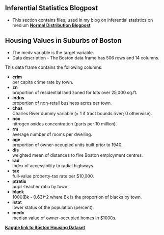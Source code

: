 ## Inferential Statistics Blogpost

* This section contains files, used in my blog on inferential statistics on medium
**[Normal Distribution Blogpost](https://medium.com/@soniknitr/an-introduction-to-normal-distribution-using-python-549d2285ea09)**

## Housing Values in Suburbs of Boston

* The medv variable is the target variable.
* Data description - The Boston data frame has 506 rows and 14 columns.

This data frame contains the following columns:
* **crim <br />**
per capita crime rate by town.
* **zn <br />**
proportion of residential land zoned for lots over 25,000 sq.ft.
* **indus <br />**
proportion of non-retail business acres per town.
* **chas <br />**
Charles River dummy variable (= 1 if tract bounds river; 0 otherwise).
* **nox <br />**
nitrogen oxides concentration (parts per 10 million).
* **rm <br />**
average number of rooms per dwelling.
* **age <br />**
proportion of owner-occupied units built prior to 1940.
* **dis <br />**
weighted mean of distances to five Boston employment centres.
* **rad <br />**
index of accessibility to radial highways.
* **tax <br />**
full-value property-tax rate per \$10,000.
* **ptratio <br />**
pupil-teacher ratio by town.
* **black <br />**
1000(Bk - 0.63)^2 where Bk is the proportion of blacks by town.
* **lstat <br />**
lower status of the population (percent).
* **medv <br />**
median value of owner-occupied homes in \$1000s.

**[Kaggle link to Boston Housing Dataset](https://www.kaggle.com/c/boston-housing)**
